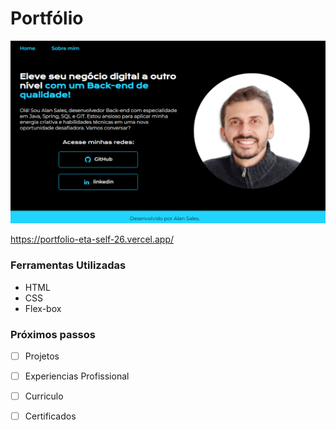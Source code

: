 # Portfólio

![Diagrama do cado de uso](https://github.com/alanfsales/assets/blob/main/Portfolio/portfolio.png)

<https://portfolio-eta-self-26.vercel.app/>

### Ferramentas Utilizadas
- HTML
- CSS
- Flex-box

### Próximos passos

- [ ] Projetos
- [ ] Experiencias Profissional
- [ ] Curriculo
- [ ] Certificados



